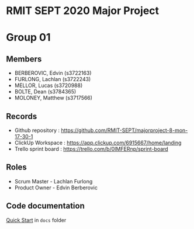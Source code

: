 # RMIT SEPT 2020 Major Project

# Group 01

## Members
* BERBEROVIC, Edvin (s3722163)
* FURLONG, Lachlan (s3722243)
* MELLOR, Lucas (s3720988)
* BOLTE, Dean (s3784365)
* MOLONEY, Matthew (s3717566)

## Records

* Github repository : https://github.com/RMIT-SEPT/majorproject-8-mon-17-30-1
* ClickUp Workspace : https://app.clickup.com/6915667/home/landing
* Trello sprint board : https://trello.com/b/0IMFERnp/sprint-board

## Roles

* Scrum Master - Lachlan Furlong
* Product Owner - Edvin Berberovic

## Code documentation

[Quick Start](/docs/README.md) in `docs` folder
